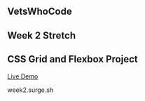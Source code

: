 ## VetsWhoCode

## Week 2 Stretch

## CSS Grid and Flexbox Project

[Live Demo](week2.surge.sh)

week2.surge.sh
